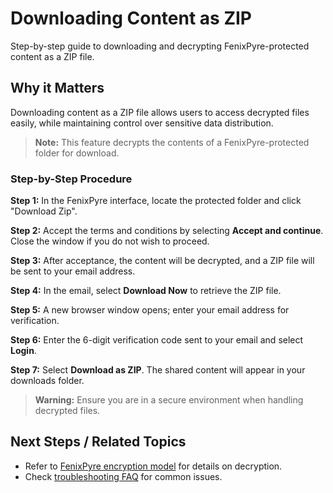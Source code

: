 # Downloading Content as ZIP

Step-by-step guide to downloading and decrypting FenixPyre-protected content as a ZIP file.


## Why it Matters
Downloading content as a ZIP file allows users to access decrypted files easily, while maintaining control over sensitive data distribution.

> **Note:** This feature decrypts the contents of a FenixPyre-protected folder for download.

### Step-by-Step Procedure

**Step 1:** In the FenixPyre interface, locate the protected folder and click "Download Zip".

<!-- IMG: ./media/05-user-guide/screenshot-download-zip.png | Alt: Download ZIP button in FenixPyre interface -->

**Step 2:** Accept the terms and conditions by selecting **Accept and continue**. Close the window if you do not wish to proceed.

<!-- IMG: ./media/05-user-guide/screenshot-terms.png | Alt: Terms and conditions prompt -->

**Step 3:** After acceptance, the content will be decrypted, and a ZIP file will be sent to your email address.

**Step 4:** In the email, select **Download Now** to retrieve the ZIP file.

<!-- IMG: ./media/05-user-guide/screenshot-download-email.png | Alt: Email with download link -->

**Step 5:** A new browser window opens; enter your email address for verification.

**Step 6:** Enter the 6-digit verification code sent to your email and select **Login**.

**Step 7:** Select **Download as ZIP**. The shared content will appear in your downloads folder.

<!-- IMG: ./media/05-user-guide/screenshot-final-download.png | Alt: Final download interface -->

> **Warning:** Ensure you are in a secure environment when handling decrypted files.

## Next Steps / Related Topics
- Refer to [FenixPyre encryption model](/02-core-concepts/encryption-model.md) for details on decryption.
- Check [troubleshooting FAQ](/09-troubleshooting-&-faq/technical-faq.md) for common issues.